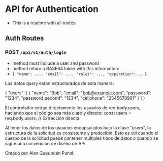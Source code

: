 # API for Authentication

- This is a readme with all routes

## Auth Routes

### POST ```/api/v1/auth/login```

- method must include a user and password
- method return a BASE64 token with this information:
- ```{ "name": ..., "email": ..., "roles": ..., "expiration":... }```

Los datos query estan estructurados de esta manera:

{
    "users": [
        {
            "name": "Bob",
            "email": "bob@example.com",
            "password": "1234",
            "password_second": "1234",
            "cellphone": "2345678901"
        }
    ]
}

El controlador extrae directamente los usuarios de req.body.users, haciendo que el código sea más claro y directo: const users = req.body.users; // Extracción directa

Al tener los datos de los usuarios encapsulados bajo la clave "users", la estructura de la solicitud es consistente y predecible. Esto es útil cuando el cuerpo de la solicitud puede contener múltiples tipos de datos o cuando se sigue una convención de diseño de API.



Creado por Alan Queupuán Punol.
